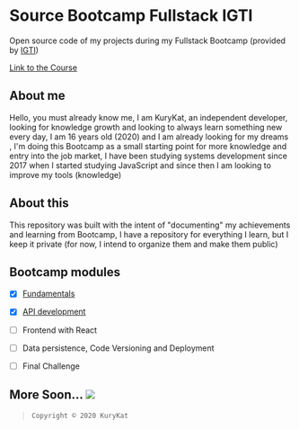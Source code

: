 # Source Bootcamp Fullstack IGTI
Open source code of my projects during my Fullstack Bootcamp (provided by [IGTI](https://www.igti.com.br/))

[Link to the Course](https://www.igti.com.br/custom/bootcamp-desenvolvedor-full-stack/)

## About me
Hello, you must already know me, I am KuryKat, an independent developer, looking for knowledge growth and looking to always learn something new every day, I am 16 years old (2020) and I am already looking for my dreams , I'm doing this Bootcamp as a small starting point for more knowledge and entry into the job market, I have been studying systems development since 2017 when I started studying JavaScript and since then I am looking to improve my tools (knowledge)

## About this
This repository was built with the intent of "documenting" my achievements and learning from Bootcamp, I have a repository for everything I learn, but I keep it private (for now, I intend to organize them and make them public)

## Bootcamp modules
- [x] [Fundamentals](src/1-%20Fundamentos/README.md)
- [x] [API development](src/2-%20Backend/README.md)
- [ ] Frontend with React
- [ ] Data persistence, Code Versioning and Deployment
- [ ] Final Challenge


## More Soon... <img src="https://cdn.discordapp.com/emojis/755117407655428127.gif?v=1">

>     Copyright © 2020 KuryKat